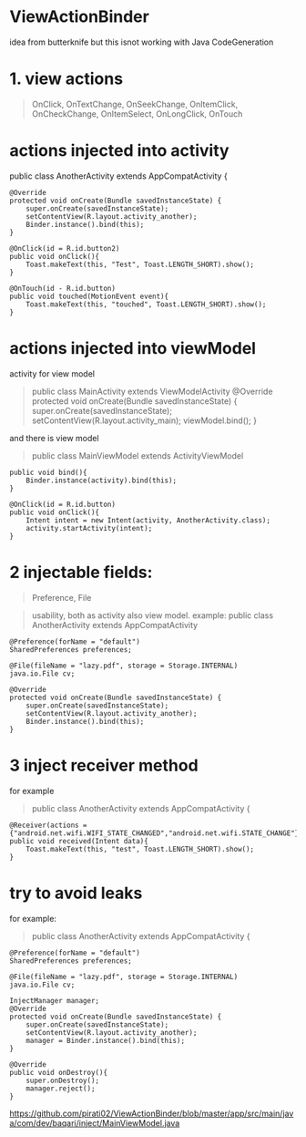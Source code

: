 # ViewActionBinder

idea from butterknife but this isnot working with Java CodeGeneration
# 1. view actions
> OnClick, OnTextChange, OnSeekChange, OnItemClick, OnCheckChange, OnItemSelect, OnLongClick, OnTouch

# actions injected into activity
public class AnotherActivity extends AppCompatActivity {

    @Override
    protected void onCreate(Bundle savedInstanceState) {
        super.onCreate(savedInstanceState);
        setContentView(R.layout.activity_another);
        Binder.instance().bind(this);
    }

    @OnClick(id = R.id.button2)
    public void onClick(){
        Toast.makeText(this, "Test", Toast.LENGTH_SHORT).show();
    }
    
    @OnTouch(id - R.id.button)
    public void touched(MotionEvent event){
        Toast.makeText(this, "touched", Toast.LENGTH_SHORT).show();
    }

# actions injected into viewModel
 activity for view model
> public class MainActivity extends ViewModelActivity<MainViewModel>
    @Override
    protected void onCreate(Bundle savedInstanceState) {
        super.onCreate(savedInstanceState);
        setContentView(R.layout.activity_main);
        viewModel.bind();
    }

and there is view model
> public class MainViewModel extends ActivityViewModel<MainActivity>

    public void bind(){
        Binder.instance(activity).bind(this);
    }

    @OnClick(id = R.id.button)
    public void onClick(){
        Intent intent = new Intent(activity, AnotherActivity.class);
        activity.startActivity(intent);
    }

# 2 injectable fields:
> Preference, File 

> usability, both as activity also view model. example: 
public class AnotherActivity extends AppCompatActivity

    @Preference(forName = "default")
    SharedPreferences preferences;

    @File(fileName = "lazy.pdf", storage = Storage.INTERNAL)
    java.io.File cv;

    @Override
    protected void onCreate(Bundle savedInstanceState) {
        super.onCreate(savedInstanceState);
        setContentView(R.layout.activity_another);
        Binder.instance().bind(this);
    }

# 3 inject receiver method
for example
> public class AnotherActivity extends AppCompatActivity {
   
    @Receiver(actions = {"android.net.wifi.WIFI_STATE_CHANGED","android.net.wifi.STATE_CHANGE"})
    public void received(Intent data){
        Toast.makeText(this, "test", Toast.LENGTH_SHORT).show();
    }

# try to avoid leaks
for example: 
> public class AnotherActivity extends AppCompatActivity {

    @Preference(forName = "default")
    SharedPreferences preferences;

    @File(fileName = "lazy.pdf", storage = Storage.INTERNAL)
    java.io.File cv;
    
    InjectManager manager;
    @Override
    protected void onCreate(Bundle savedInstanceState) {
        super.onCreate(savedInstanceState);
        setContentView(R.layout.activity_another);
        manager = Binder.instance().bind(this);
    }
    
    @Override
    public void onDestroy(){
        super.onDestroy();
        manager.reject();
    }
 
https://github.com/pirati02/ViewActionBinder/blob/master/app/src/main/java/com/dev/baqari/inject/MainViewModel.java
